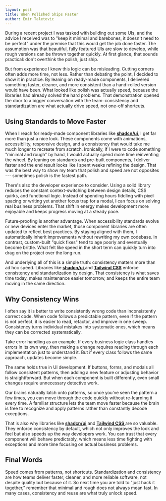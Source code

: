 ```yaml
---
layout: post
title: When Polished Ships Faster  
author: Emir Taletovic
---
```


During a recent project I was tasked with building out some UIs, and the advice I received was to "keep it minimal and barebones, it doesn't need to be perfect" under the premise that this would get the job done faster. The assumption was that beautiful, fully featured UIs are slow to develop, while rough versions can be thrown together quickly. At first glance, that sounds practical: don't overthink the polish, just ship.

But from experience I knew this logic can be misleading. Cutting corners often adds more time, not less. Rather than debating the point, I decided to show it in practice. By leaning on ready-made components, I delivered something faster, cleaner, and more consistent than a hand-rolled version would have been. What looked like polish was actually speed, because the libraries had already solved the hard problems. That demonstration opened the door to a bigger conversation with the team: consistency and standardization are what actually drive speed, not one-off shortcuts.

## Using Standards to Move Faster

When I reach for ready-made component libraries like [**shadcn/ui**](https://ui.shadcn.com/), I get far more than just a nice look. These components come with animations, accessibility, responsive design, and a consistency that would take me much longer to recreate from scratch. Ironically, if I were to code something "minimal and rough" by hand, I would actually spend more time reinventing the wheel. By leaning on standards and pre-built components, I deliver faster and the end result looks like I spent weeks refining the design. That was the best way to show my team that polish and speed are not opposites --- sometimes polish is the fastest path.

There's also the developer experience to consider. Using a solid library reduces the constant context-switching between design details, CSS quirks, and functional logic. Instead of spending hours fiddling with pixel spacing or writing yet another focus trap for a modal, I can focus on solving real business problems. That shift in energy makes development more enjoyable and keeps progress moving at a steady pace.

Future-proofing is another advantage. When accessibility standards evolve or new devices enter the market, those component libraries are often updated to reflect best practices. By staying aligned with them, I automatically inherit improvements without rewriting my own codebase. In contrast, custom-built "quick fixes" tend to age poorly and eventually become brittle. What felt like speed in the short term can quickly turn into drag on the project over the long run.

And underlying all of this is a simple truth: consistency matters more than ad hoc speed. Libraries like [**shadcn/ui** ](https://ui.shadcn.com/)and [**Tailwind CSS**](https://tailwindcss.com/) enforce consistency and standardization by design. That consistency is what saves time today, makes maintenance easier tomorrow, and keeps the entire team moving in the same direction.

## Why Consistency Wins

I often say it is better to write consistently wrong code than inconsistently correct code. When code follows a predictable pattern, even if the pattern is not perfect, it is easier to read, refactor, and improve in one sweep. Consistency turns individual mistakes into systematic ones, which means they can be corrected systematically.

Take error handling as an example. If every business logic class handles errors in its own way, then making a change requires reading through each implementation just to understand it. But if every class follows the same approach, updates become simple.

The same holds true in UI development. If buttons, forms, and modals all follow consistent patterns, then adding a new feature or adjusting behavior is straightforward. But when each component is built differently, even small changes require unnecessary detective work.

Our brains naturally latch onto patterns, so once you've seen the pattern a few times, you can move through the code quickly without re-learning it every time. A familiar structure lets the team move faster because the brain is free to recognize and apply patterns rather than constantly decode exceptions.

That is also why libraries like [**shadcn/ui**](https://ui.shadcn.com/) and [**Tailwind CSS** ](https://tailwindcss.com/)are so valuable. They enforce consistency by default, which not only improves the look and feel but also speeds up the way developers work. You can trust that every component will behave predictably, which means less time fighting with exceptions and more time focusing on actual business problems.

## Final Words

Speed comes from patterns, not shortcuts. Standardization and consistency are how teams deliver faster, cleaner, and more reliable software, not despite quality but because of it. So next time you are told to "just hack it together," remember that minimal and rough does not always mean fast. In many cases, consistency and reuse are what truly unlock speed.